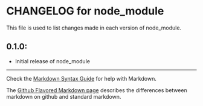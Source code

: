 # CHANGELOG for node_module

This file is used to list changes made in each version of node_module.

## 0.1.0:

* Initial release of node_module

- - -
Check the [Markdown Syntax Guide](http://daringfireball.net/projects/markdown/syntax) for help with Markdown.

The [Github Flavored Markdown page](http://github.github.com/github-flavored-markdown/) describes the differences between markdown on github and standard markdown.
